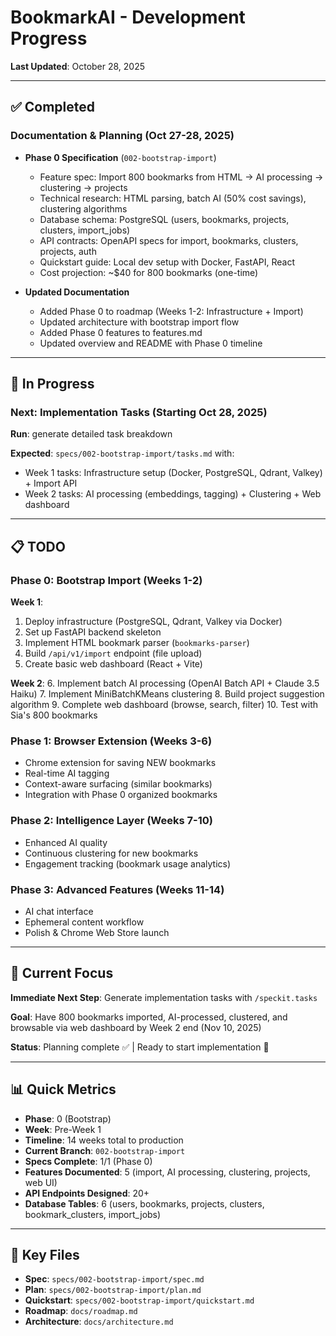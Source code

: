 # BookmarkAI - Development Progress

**Last Updated**: October 28, 2025

---

## ✅ Completed

### Documentation & Planning (Oct 27-28, 2025)

- **Phase 0 Specification** (`002-bootstrap-import`)
  - Feature spec: Import 800 bookmarks from HTML → AI processing → clustering → projects
  - Technical research: HTML parsing, batch AI (50% cost savings), clustering algorithms
  - Database schema: PostgreSQL (users, bookmarks, projects, clusters, import_jobs)
  - API contracts: OpenAPI specs for import, bookmarks, clusters, projects, auth
  - Quickstart guide: Local dev setup with Docker, FastAPI, React
  - Cost projection: ~$40 for 800 bookmarks (one-time)

- **Updated Documentation**
  - Added Phase 0 to roadmap (Weeks 1-2: Infrastructure + Import)
  - Updated architecture with bootstrap import flow
  - Added Phase 0 features to features.md
  - Updated overview and README with Phase 0 timeline

---

## 🔄 In Progress

### Next: Implementation Tasks (Starting Oct 28, 2025)

**Run**: generate detailed task breakdown

**Expected**: `specs/002-bootstrap-import/tasks.md` with:
- Week 1 tasks: Infrastructure setup (Docker, PostgreSQL, Qdrant, Valkey) + Import API
- Week 2 tasks: AI processing (embeddings, tagging) + Clustering + Web dashboard

---

## 📋 TODO

### Phase 0: Bootstrap Import (Weeks 1-2)

**Week 1**:
1. Deploy infrastructure (PostgreSQL, Qdrant, Valkey via Docker)
2. Set up FastAPI backend skeleton
3. Implement HTML bookmark parser (`bookmarks-parser`)
4. Build `/api/v1/import` endpoint (file upload)
5. Create basic web dashboard (React + Vite)

**Week 2**:
6. Implement batch AI processing (OpenAI Batch API + Claude 3.5 Haiku)
7. Implement MiniBatchKMeans clustering
8. Build project suggestion algorithm
9. Complete web dashboard (browse, search, filter)
10. Test with Sia's 800 bookmarks

### Phase 1: Browser Extension (Weeks 3-6)
- Chrome extension for saving NEW bookmarks
- Real-time AI tagging
- Context-aware surfacing (similar bookmarks)
- Integration with Phase 0 organized bookmarks

### Phase 2: Intelligence Layer (Weeks 7-10)
- Enhanced AI quality
- Continuous clustering for new bookmarks
- Engagement tracking (bookmark usage analytics)

### Phase 3: Advanced Features (Weeks 11-14)
- AI chat interface
- Ephemeral content workflow
- Polish & Chrome Web Store launch

---

## 🎯 Current Focus

**Immediate Next Step**: Generate implementation tasks with `/speckit.tasks`

**Goal**: Have 800 bookmarks imported, AI-processed, clustered, and browsable via web dashboard by Week 2 end (Nov 10, 2025)

**Status**: Planning complete ✅ | Ready to start implementation 🚀

---

## 📊 Quick Metrics

- **Phase**: 0 (Bootstrap)
- **Week**: Pre-Week 1
- **Timeline**: 14 weeks total to production
- **Current Branch**: `002-bootstrap-import`
- **Specs Complete**: 1/1 (Phase 0)
- **Features Documented**: 5 (import, AI processing, clustering, projects, web UI)
- **API Endpoints Designed**: 20+
- **Database Tables**: 6 (users, bookmarks, projects, clusters, bookmark_clusters, import_jobs)

---

## 🔗 Key Files

- **Spec**: `specs/002-bootstrap-import/spec.md`
- **Plan**: `specs/002-bootstrap-import/plan.md`
- **Quickstart**: `specs/002-bootstrap-import/quickstart.md`
- **Roadmap**: `docs/roadmap.md`
- **Architecture**: `docs/architecture.md`
